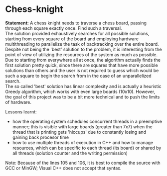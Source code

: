 # Chess-knight

**Statement:** A chess knight needs to traverse a chess board, passing through each square exactly once. Find such a traversal.\
The solution provided exhaustively searches for all possible solutions, starting from every square of the board and employing hardware multithreading to parallelize the task of backtracking over the entire board. Despite not being the 'best' solution to the problem, it is interesting from the point of view of utilizing the resources of the system as much as possible. Due to starting from everywhere all at once, the algorithm actually finds the first solution pretty quick, since there are squares that have more possible solutions than others and the user is not required to guess which would be such a square to begin the search from in the case of an unparallelized search.\
The so called 'best' solution has linear complexity and is actually a heuristic Greedy algorithm, which works with even large boards (10x10). However, the goal of this project was to be a bit more technical and to push the limits of hardware.

Lessons learnt:
- how the operating system schedules concurrent threads in a preemptive manner; this is visible with large boards (greater than 7x7) when the thread that is printing gets 'hiccups' due to constantly losing and gaining back procesor time
- how to use multiple threads of execution in C++ and how to manage resources, which can be specific to each thread (its board) or shared by all threads (solution counter and the writing permission)

Note: Because of the lines 105 and 106, it is best to compile the source with GCC or MinGW; Visual C++ does not accept that syntax.